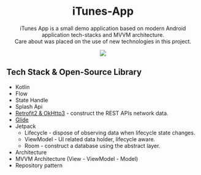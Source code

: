 <h1 align="center">iTunes-App</h1>

<p align="center">
iTunes App is a small demo application based on modern Android application tech-stacks and MVVM architecture.<br>Care about was placed on the use of new technologies in this project.
</p>

<p align="center">
<img src="/image/itunes_app_images.png"/>
</p>


## Tech Stack & Open-Source Library
- Kotlin
- Flow
- State Handle
- Splash Api
- [Retrofit2 & OkHttp3](https://github.com/square/retrofit) - construct the REST APIs network data.
- [Glide](https://github.com/bumptech/glide)
- Jetpack
  - Lifecycle - dispose of observing data when lifecycle state changes.
  - ViewModel - UI related data holder, lifecycle aware.
  - Room - construct a database using the abstract layer.
 - Architecture
  -  MVVM Architecture (View - ViewModel - Model)
  -  Repository pattern
